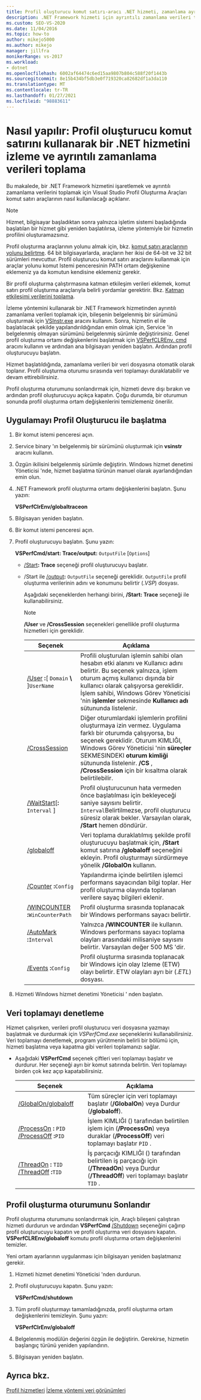 ```yaml
---
title: Profil oluşturucu komut satırı-aracı .NET hizmeti, zamanlama ayrıntısı al
description: .NET Framework hizmeti için ayrıntılı zamanlama verileri toplamak üzere Visual Studio Profil Oluşturma Araçları komut satırı araçlarının nasıl kullanılacağını öğrenin.
ms.custom: SEO-VS-2020
ms.date: 11/04/2016
ms.topic: how-to
author: mikejo5000
ms.author: mikejo
manager: jillfra
monikerRange: vs-2017
ms.workload:
- dotnet
ms.openlocfilehash: 6002af64474c6ed15aa9807b804c588f20f1443b
ms.sourcegitcommit: 8e15b434bf5db3e0f719320ca82682df1a3da110
ms.translationtype: MT
ms.contentlocale: tr-TR
ms.lasthandoff: 01/27/2021
ms.locfileid: "98883611"
---
```

# <a name="how-to-instrument-a-net-service-and-collect-detailed-timing-data-by-using-the-profiler-command-line"></a>Nasıl yapılır: Profil oluşturucu komut satırını kullanarak bir .NET hizmetini izleme ve ayrıntılı zamanlama verileri toplama

Bu makalede, bir .NET Framework hizmetini işaretlemek ve ayrıntılı zamanlama verilerini toplamak için Visual Studio Profil Oluşturma Araçları komut satırı araçlarının nasıl kullanılacağı açıklanır.

> [!NOTE]
> Hizmet, bilgisayar başladıktan sonra yalnızca işletim sistemi başladığında başlatılan bir hizmet gibi yeniden başlatılırsa, izleme yöntemiyle bir hizmetin profilini oluşturamazsınız.
>
> Profil oluşturma araçlarının yolunu almak için, bkz. [komut satırı araçlarının yolunu belirtme](../profiling/specifying-the-path-to-profiling-tools-command-line-tools.md). 64 bit bilgisayarlarda, araçların her ikisi de 64-bit ve 32 bit sürümleri mevcuttur. Profil oluşturucu komut satırı araçlarını kullanmak için araçlar yolunu komut Istemi penceresinin PATH ortam değişkenine eklemeniz ya da komutun kendisine eklemeniz gerekir.
>
> Bir profil oluşturma çalıştırmasına katman etkileşim verileri eklemek, komut satırı profil oluşturma araçlarıyla belirli yordamlar gerektirir. Bkz. [Katman etkileşimi verilerini toplama](../profiling/adding-tier-interaction-data-from-the-command-line.md).

İzleme yöntemini kullanarak bir .NET Framework hizmetinden ayrıntılı zamanlama verileri toplamak için, bileşenin belgelenmiş bir sürümünü oluşturmak için [VSInstr.exe](../profiling/vsinstr.md) aracını kullanın. Sonra, hizmetin el ile başlatılacak şekilde yapılandırıldığından emin olmak için, Service 'in belgelenmiş olmayan sürümünü belgelenmiş sürümle değiştirirsiniz. Genel profil oluşturma ortamı değişkenlerini başlatmak için [VSPerfCLREnv. cmd](../profiling/vsperfclrenv.md) aracını kullanın ve ardından ana bilgisayarı yeniden başlatın. Ardından profil oluşturucuyu başlatın.

Hizmet başlatıldığında, zamanlama verileri bir veri dosyasına otomatik olarak toplanır. Profil oluşturma oturumu sırasında veri toplamayı duraklatabilir ve devam ettirebilirsiniz.

Profil oluşturma oturumunu sonlandırmak için, hizmeti devre dışı bırakın ve ardından profil oluşturucuyu açıkça kapatın. Çoğu durumda, bir oturumun sonunda profil oluşturma ortam değişkenlerini temizlemeniz önerilir.

## <a name="start-the-application-with-the-profiler"></a>Uygulamayı Profil Oluşturucu ile başlatma

1. Bir komut istemi penceresi açın.

2. Service binary 'ın belgelenmiş bir sürümünü oluşturmak için **vsinstr** aracını kullanın.

3. Özgün ikilisini belgelenmiş sürümle değiştirin. Windows hizmet denetimi Yöneticisi 'nde, hizmet başlatma türünün manuel olarak ayarlandığından emin olun.

4. .NET Framework profil oluşturma ortamı değişkenlerini başlatın. Şunu yazın:

     **VSPerfClrEnv/globaltraceon**

5. Bilgisayarı yeniden başlatın.

6. Bir komut istemi penceresi açın.

7. Profil oluşturucuyu başlatın. Şunu yazın:

     **VSPerfCmd/start: Trace/output:** `OutputFile` [`Options`]

   - [/Start](../profiling/start.md)**: Trace** seçeneği profil oluşturucuyu başlatır.

   - /Start ile [/output](../profiling/output.md)**:** `OutputFile` seçeneği gereklidir.  `OutputFile` profil oluşturma verilerinin adını ve konumunu belirtir (.*VSP*) dosyası.

     Aşağıdaki seçeneklerden herhangi birini, **/Start: Trace** seçeneği ile kullanabilirsiniz.

     > [!NOTE]
     > **/User** ve **/CrossSession** seçenekleri genellikle profil oluşturma hizmetleri için gereklidir.

     | Seçenek | Açıklama |
     | - | - |
     | [/User](../profiling/user-vsperfcmd.md) **:**[ `Domain` **\\** ]`UserName` | Profili oluşturulan işlemin sahibi olan hesabın etki alanını ve Kullanıcı adını belirtir. Bu seçenek yalnızca, işlem oturum açmış kullanıcı dışında bir kullanıcı olarak çalışıyorsa gereklidir. İşlem sahibi, Windows Görev Yöneticisi 'nin **işlemler** sekmesinde **Kullanıcı adı** sütununda listelenir. |
     | [/CrossSession](../profiling/crosssession.md) | Diğer oturumlardaki işlemlerin profilini oluşturmaya izin vermez. Uygulama farklı bir oturumda çalışıyorsa, bu seçenek gereklidir. Oturum KIMLIĞI, Windows Görev Yöneticisi 'nin **süreçler** SEKMESINDEKI **oturum kimliği** sütununda listelenir. **/CS** , **/CrossSession** için bir kısaltma olarak belirtilebilir. |
     | [/WaitStart](../profiling/waitstart.md)[**:** `Interval` ] | Profil oluşturucunun hata vermeden önce başlatılması için bekleyeceği saniye sayısını belirtir. `Interval`Belirtilmezse, profil oluşturucu süresiz olarak bekler. Varsayılan olarak, **/Start** hemen döndürür. |
     | [/globaloff](../profiling/globalon-and-globaloff.md) | Veri toplama duraklatılmış şekilde profil oluşturucuyu başlatmak için, **/Start** komut satırına **/globaloff** seçeneğini ekleyin. Profil oluşturmayı sürdürmeye yönelik **/GlobalOn** kullanın. |
     | [/Counter](../profiling/counter.md) **:**`Config` | Yapılandırma içinde belirtilen işlemci performans sayacından bilgi toplar. Her profil oluşturma olayında toplanan verilere sayaç bilgileri eklenir. |
     | [/WINCOUNTER](../profiling/wincounter.md) **:**`WinCounterPath` | Profil oluşturma sırasında toplanacak bir Windows performans sayacı belirtir. |
     | [/AutoMark](../profiling/automark.md) **:**`Interval` | Yalnızca **/WINCOUNTER** ile kullanın. Windows performans sayacı toplama olayları arasındaki milisaniye sayısını belirtir. Varsayılan değer 500 MS 'dir. |
     | [/Events](../profiling/events-vsperfcmd.md) **:**`Config` | Profil oluşturma sırasında toplanacak bir Windows için olay Izleme (ETW) olayı belirtir. ETW olayları ayrı bir (.*ETL*) dosyası. |

8. Hizmeti Windows hizmet denetimi Yöneticisi ' nden başlatın.

## <a name="control-data-collection"></a>Veri toplamayı denetleme

Hizmet çalışırken, verileri profil oluşturucu veri dosyasına yazmayı başlatmak ve durdurmak için *VSPerfCmd.exe* seçeneklerini kullanabilirsiniz. Veri toplamayı denetlemek, program yürütmenin belirli bir bölümü için, hizmeti başlatma veya kapatma gibi verileri toplamanızı sağlar.

- Aşağıdaki **VSPerfCmd** seçenek çiftleri veri toplamayı başlatır ve durdurur. Her seçeneği ayrı bir komut satırında belirtin. Veri toplamayı birden çok kez açıp kapatabilirsiniz.

    |Seçenek|Açıklama|
    |------------|-----------------|
    |[/GlobalOn/globaloff](../profiling/globalon-and-globaloff.md)|Tüm süreçler için veri toplamayı başlatır (**/GlobalOn**) veya Durdur (**/globaloff**).|
    |[/ProcessOn](../profiling/processon-and-processoff.md) **:** `PID` [/ProcessOff](../profiling/processon-and-processoff.md) **:**`PID`|İşlem KIMLIĞI () tarafından belirtilen işlem için (**/ProcessOn**) veya duraklar (**/ProcessOff**) veri toplamayı başlatır `PID` .|
    |[/ThreadOn](../profiling/threadon-and-threadoff.md) **:** `TID` [/ThreadOff](../profiling/threadon-and-threadoff.md) **:**`TID`|İş parçacığı KIMLIĞI () tarafından belirtilen iş parçacığı için (**/ThreadOn**) veya Durdur (**/ThreadOff**) veri toplamayı başlatır `TID` .|

## <a name="end-the-profiling-session"></a>Profil oluşturma oturumunu Sonlandır

Profil oluşturma oturumunu sonlandırmak için, Araçlı bileşeni çalıştıran hizmeti durdurun ve ardından **VSPerfCmd** [/Shutdown](../profiling/shutdown.md) seçeneğini çağırıp profil oluşturucuyu kapatın ve profil oluşturma veri dosyasını kapatın. **VSPerfCLREnv/globaloff** komutu profil oluşturma ortam değişkenlerini temizler.

Yeni ortam ayarlarının uygulanması için bilgisayarı yeniden başlatmanız gerekir.

1. Hizmeti hizmet denetimi Yöneticisi 'nden durdurun.

2. Profil oluşturucuyu kapatın. Şunu yazın:

     **VSPerfCmd/shutdown**

3. Tüm profil oluşturmayı tamamladığınızda, profil oluşturma ortam değişkenlerini temizleyin. Şunu yazın:

     **VSPerfClrEnv/globaloff**

4. Belgelenmiş modülün değerini özgün ile değiştirin. Gerekirse, hizmetin başlangıç türünü yeniden yapılandırın.

5. Bilgisayarı yeniden başlatın.

## <a name="see-also"></a>Ayrıca bkz.

[Profil hizmetleri](../profiling/command-line-profiling-of-services.md) 
 [İzleme yöntemi veri görünümleri](../profiling/instrumentation-method-data-views.md)
